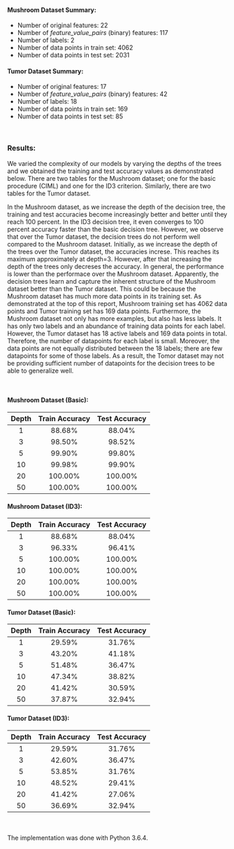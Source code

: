#### Mushroom Dataset Summary:
- Number of original features: 22
- Number of *feature_value_pairs* (binary) features: 117
- Number of labels: 2
- Number of data points in train set: 4062
- Number of data points in test set: 2031

#### Tumor Dataset Summary:
- Number of original features: 17
- Number of *feature_value_pairs* (binary) features: 42
- Number of labels: 18 
- Number of data points in train set: 169
- Number of data points in test set: 85

&nbsp;
### Results:

We varied the complexity of our models by varying the depths of the trees and we obtained the training and test accuracy values as demonstrated below. There are two tables for the Mushroom dataset; one for the basic procedure (CIML) and one for the ID3 criterion. Similarly, there are two tables for the Tumor dataset. 

In the Mushroom dataset, as we increase the depth of the decision tree, the training and test accuracies become increasingly better and better until they reach 100 percent. In the ID3 decision tree, it even converges to 100 percent accuracy faster than the basic decision tree. However, we observe that over the Tumor dataset, the decision trees do not perform well compared to the Mushroom dataset. Initially, as we increase the depth of the trees over the Tumor dataset, the accuracies increse. This reaches its maximum approximately at depth=3. However, after that increasing the depth of the trees only decreses the accuracy. In general, the performance is lower than the performace over the Mushroom dataset. Apparently, the decision trees learn and capture the inherent structure of the Mushroom dataset better than the Tumor dataset. This could be because the Mushroom dataset has much more data points in its training set. As demonstrated at the top of this report, Mushroom training set has 4062 data points and Tumor training set has 169 data points. Furthermore, the Mushroom dataset not only has more examples, but also has less labels. It has only two labels and an abundance of training data points for each label. However, the Tumor dataset has 18 active labels and 169 data points in total. Therefore, the number of datapoints for each label is small. Moreover, the data points are not equally distributed between the 18 labels; there are few datapoints for some of those labels. As a result, the Tomor dataset may not be providing sufficient number of datapoints for the decision trees to be able to generalize well.


&nbsp;
#### Mushroom Dataset (Basic):

| Depth | Train Accuracy | Test Accuracy |
|:-----:|:--------------:|:-------------:|
|   1   |     88.68%     |     88.04%    |
|   3   |     98.50%     |     98.52%    |
|   5   |     99.90%     |     99.80%    |
|   10  |     99.98%     |     99.90%    |
|   20  |     100.00%    |    100.00%    |
|   50  |     100.00%    |    100.00%    |

#### Mushroom Dataset (ID3):

| Depth | Train Accuracy | Test Accuracy |
|:-----:|:--------------:|:-------------:|
|   1   |     88.68%     |     88.04%    |
|   3   |     96.33%     |     96.41%    |
|   5   |     100.00%    |    100.00%    |
|   10  |     100.00%    |    100.00%    |
|   20  |     100.00%    |    100.00%    |
|   50  |     100.00%    |    100.00%    |


#### Tumor Dataset (Basic):

| Depth | Train Accuracy | Test Accuracy |
|:-----:|:--------------:|:-------------:|
|   1   |     29.59%     |     31.76%    |
|   3   |     43.20%     |     41.18%    |
|   5   |     51.48%     |     36.47%    |
|   10  |     47.34%     |     38.82%    |
|   20  |     41.42%     |     30.59%    |
|   50  |     37.87%     |     32.94%    |

#### Tumor Dataset (ID3):

| Depth | Train Accuracy | Test Accuracy |
|:-----:|:--------------:|:-------------:|
|   1   |     29.59%     |     31.76%    |
|   3   |     42.60%     |     36.47%    |
|   5   |     53.85%     |     31.76%    |
|   10  |     48.52%     |     29.41%    |
|   20  |     41.42%     |     27.06%    |
|   50  |     36.69%     |     32.94%    |


<br><br>
The implementation was done with Python 3.6.4.
